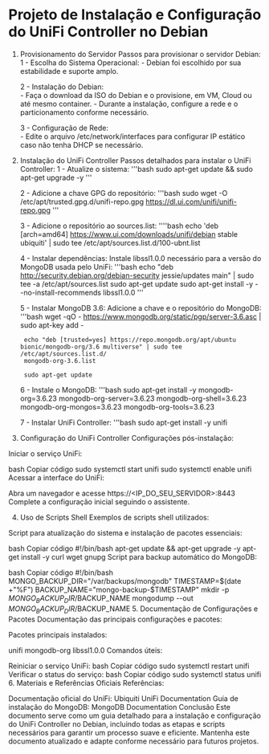 
# Projeto de Instalação e Configuração do UniFi Controller no Debian

1. Provisionamento do Servidor
Passos para provisionar o servidor Debian:
    1 - Escolha do Sistema Operacional: 
        - Debian foi escolhido por sua estabilidade e suporte amplo.

    2 - Instalação do Debian:   
            - Faça o download da ISO do Debian e o provisione, em VM, Cloud ou até mesmo container.
            - Durante a instalação, configure a rede e o particionamento conforme necessário.

    3 - Configuração de Rede:   
            - Edite o arquivo /etc/network/interfaces para configurar IP estático caso não tenha DHCP se necessário.




2. Instalação do UniFi Controller
Passos detalhados para instalar o UniFi Controller:
    1 - Atualize o sistema:
            '''bash
            sudo apt-get update && sudo apt-get upgrade -y
            '''


    2 - Adicione a chave GPG do repositório:
            '''bash
            sudo wget -O /etc/apt/trusted.gpg.d/unifi-repo.gpg https://dl.ui.com/unifi/unifi-repo.gpg
            '''

    3 - Adicione o repositório ao sources.list:
        ''''bash
        echo 'deb [arch=amd64] https://www.ui.com/downloads/unifi/debian stable ubiquiti' | sudo tee /etc/apt/sources.list.d/100-ubnt.list


    4 - Instalar dependências:
        Instale libssl1.0.0 necessário para a versão do MongoDB usada pelo UniFi:
        '''bash
        echo "deb http://security.debian.org/debian-security jessie/updates main" | sudo tee -a /etc/apt/sources.list
        sudo apt-get update
        sudo apt-get install -y --no-install-recommends libssl1.0.0
        '''

    5 - Instalar MongoDB 3.6:
        Adicione a chave e o repositório do MongoDB:
        '''bash
        wget -qO - https://www.mongodb.org/static/pgp/server-3.6.asc | sudo apt-key add -
        
        echo "deb [trusted=yes] https://repo.mongodb.org/apt/ubuntu bionic/mongodb-org/3.6 multiverse" | sudo tee /etc/apt/sources.list.d/
        mongodb-org-3.6.list

        sudo apt-get update


    6 - Instale o MongoDB:
        '''bash
        sudo apt-get install -y mongodb-org=3.6.23 mongodb-org-server=3.6.23 mongodb-org-shell=3.6.23 mongodb-org-mongos=3.6.23 mongodb-org-tools=3.6.23

    7 - Instalar UniFi Controller:
        '''bash
        sudo apt-get install -y unifi
    
    
3. Configuração do UniFi Controller
Configurações pós-instalação:

Iniciar o serviço UniFi:

bash
Copiar código
sudo systemctl start unifi
sudo systemctl enable unifi
Acessar a interface do UniFi:

Abra um navegador e acesse https://<IP_DO_SEU_SERVIDOR>:8443
Complete a configuração inicial seguindo o assistente.


4. Uso de Scripts Shell
Exemplos de scripts shell utilizados:

Script para atualização do sistema e instalação de pacotes essenciais:

bash
Copiar código
#!/bin/bash
apt-get update && apt-get upgrade -y
apt-get install -y curl wget gnupg
Script para backup automático do MongoDB:

bash
Copiar código
#!/bin/bash
MONGO_BACKUP_DIR="/var/backups/mongodb"
TIMESTAMP=$(date +"%F")
BACKUP_NAME="mongo-backup-$TIMESTAMP"
mkdir -p $MONGO_BACKUP_DIR/$BACKUP_NAME
mongodump --out $MONGO_BACKUP_DIR/$BACKUP_NAME
5. Documentação de Configurações e Pacotes
Documentação das principais configurações e pacotes:

Pacotes principais instalados:

unifi
mongodb-org
libssl1.0.0
Comandos úteis:

Reiniciar o serviço UniFi:
bash
Copiar código
sudo systemctl restart unifi
Verificar o status do serviço:
bash
Copiar código
sudo systemctl status unifi
6. Materiais e Referências Oficiais
Referências:

Documentação oficial do UniFi: Ubiquiti UniFi Documentation
Guia de instalação do MongoDB: MongoDB Documentation
Conclusão
Este documento serve como um guia detalhado para a instalação e configuração do UniFi Controller no Debian, incluindo todas as etapas e scripts necessários para garantir um processo suave e eficiente. Mantenha este documento atualizado e adapte conforme necessário para futuros projetos.